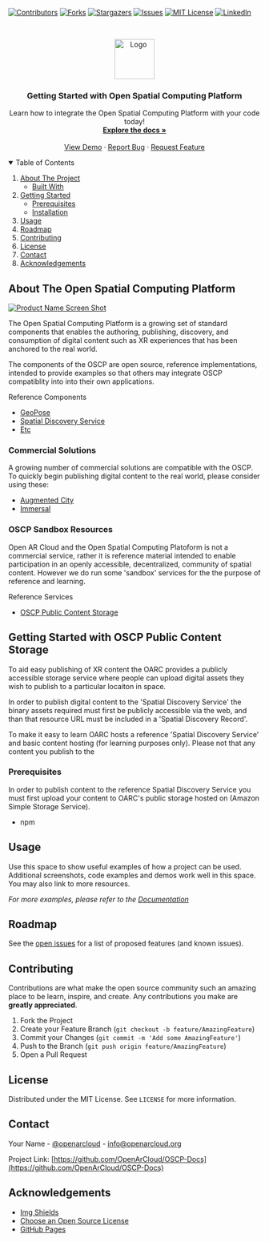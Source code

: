 [![Contributors][contributors-shield]][contributors-url]
[![Forks][forks-shield]][forks-url]
[![Stargazers][stars-shield]][stars-url]
[![Issues][issues-shield]][issues-url]
[![MIT License][license-shield]][license-url]
[![LinkedIn][linkedin-shield]][linkedin-url]



<!-- PROJECT LOGO -->
<br />
<p align="center">
  <a href="https://github.com/OpenArCloud/OSCP-Docs">
    <img src="images/logo.png" alt="Logo" width="80" height="80">
  </a>

  <h3 align="center">Getting Started with Open Spatial Computing Platform</h3>

  <p align="center">
    Learn how to integrate the Open Spatial Computing Platform with your code today!
    <br />
    <a href="https://github.com/OpenArCloud/OSCP-Docs"><strong>Explore the docs »</strong></a>
    <br />
    <br />
    <a href="https://github.com/OpenArCloud/OSCP-Docs">View Demo</a>
    ·
    <a href="https://github.com/OpenArCloud/OSCP-Docs/issues">Report Bug</a>
    ·
    <a href="https://github.com/OpenArCloud/OSCP-Docs/issues">Request Feature</a>
  </p>
</p>



<!-- TABLE OF CONTENTS -->
<details open="open">
  <summary>Table of Contents</summary>
  <ol>
    <li>
      <a href="#about-the-project">About The Project</a>
      <ul>
        <li><a href="#built-with">Built With</a></li>
      </ul>
    </li>
    <li>
      <a href="#getting-started">Getting Started</a>
      <ul>
        <li><a href="#prerequisites">Prerequisites</a></li>
        <li><a href="#installation">Installation</a></li>
      </ul>
    </li>
    <li><a href="#usage">Usage</a></li>
    <li><a href="#roadmap">Roadmap</a></li>
    <li><a href="#contributing">Contributing</a></li>
    <li><a href="#license">License</a></li>
    <li><a href="#contact">Contact</a></li>
    <li><a href="#acknowledgements">Acknowledgements</a></li>
  </ol>
</details>



<!-- ABOUT THE PROJECT -->
## About The Open Spatial Computing Platform

[![Product Name Screen Shot][product-screenshot]](https://example.com)

The Open Spatial Computing Platform is a growing set of standard components that enables the authoring, publishing, discovery, and consumption of digital content such as XR experiences that has been anchored to the real world.

The components of the OSCP are open source, reference implementations, intended to provide examples so that others may integrate OSCP compatiblity into into their own applications.

Reference Components
* [GeoPose](https://example.com)
* [Spatial Discovery Service](https://example.com)
* [Etc](https://example.com)

### Commercial Solutions

A growing number of commercial solutions are compatible with the OSCP. To quickly begin publishing digital content to the real world, please consider using these:	
* [Augmented City](https://www.augmented.city/)
* [Immersal](https://immersal.com/)

### OSCP Sandbox Resources
Open AR Cloud and the Open Spatial Computing Platoform is not a commercial service, rather it is reference material intended to enable participation in an openly accessible, decentralized, community of spatial content. However we do run some 'sandbox' services for the the purpose of reference and learning.

Reference Services
* [OSCP Public Content Storage](#)


<!-- GETTING STARTED -->
## Getting Started with OSCP Public Content Storage

To aid easy publishing of XR content the OARC provides a publicly accessible storage service where people can upload digital assets they wish to publish to a particular locaiton in space.

In order to publish digital content to the 'Spatial Discovery Service' the binary assets required must first be publicly accessible via the web, and than that resource URL must be included in a 'Spatial Discovery Record'.

To make it easy to learn OARC hosts a reference 'Spatial Discovery Service' and basic content hosting (for learning purposes only). Please not that any content you publish to the 


### Prerequisites

In order to publish content to the reference Spatial Discovery Service you must first upload your content to OARC's public storage hosted on (Amazon Simple Storage Service).
* npm



<!-- USAGE EXAMPLES -->
## Usage

Use this space to show useful examples of how a project can be used. Additional screenshots, code examples and demos work well in this space. You may also link to more resources.

_For more examples, please refer to the [Documentation](https://example.com)_



<!-- ROADMAP -->
## Roadmap

See the [open issues](https://github.com/OpenArCloud/OSCP-Docs/issues) for a list of proposed features (and known issues).



<!-- CONTRIBUTING -->
## Contributing

Contributions are what make the open source community such an amazing place to be learn, inspire, and create. Any contributions you make are **greatly appreciated**.

1. Fork the Project
2. Create your Feature Branch (`git checkout -b feature/AmazingFeature`)
3. Commit your Changes (`git commit -m 'Add some AmazingFeature'`)
4. Push to the Branch (`git push origin feature/AmazingFeature`)
5. Open a Pull Request



<!-- LICENSE -->
## License

Distributed under the MIT License. See `LICENSE` for more information.



<!-- CONTACT -->
## Contact

Your Name - [@openarcloud](https://twitter.com/openarcloud) - info@openarcloud.org

Project Link: [https://github.com/OpenArCloud/OSCP-Docs](https://github.com/OpenArCloud/OSCP-Docs)



<!-- ACKNOWLEDGEMENTS -->
## Acknowledgements
* [Img Shields](https://shields.io)
* [Choose an Open Source License](https://choosealicense.com)
* [GitHub Pages](https://pages.github.com)




<!-- MARKDOWN LINKS & IMAGES -->
<!-- https://www.markdownguide.org/basic-syntax/#reference-style-links -->
[contributors-shield]: https://img.shields.io/github/contributors/OpenArCloud/OSCP-Docs.svg?style=for-the-badge
[contributors-url]: https://github.com/OpenArCloud/OSCP-Docs/graphs/contributors
[forks-shield]: https://img.shields.io/github/forks/OpenArCloud/OSCP-Docs.svg?style=for-the-badge
[forks-url]: https://github.com/OpenArCloud/OSCP-Docs/network/members
[stars-shield]: https://img.shields.io/github/stars/OpenArCloud/OSCP-Docs.svg?style=for-the-badge
[stars-url]: https://github.com/OpenArCloud/OSCP-Docs/stargazers
[issues-shield]: https://img.shields.io/github/issues/OpenArCloud/OSCP-Docs.svg?style=for-the-badge
[issues-url]: https://github.com/OpenArCloud/OSCP-Docs/issues
[license-shield]: https://img.shields.io/github/license/OpenArCloud/OSCP-Docs.svg?style=for-the-badge
[license-url]: https://github.com/OpenArCloud/OSCP-Docs/blob/master/LICENSE.txt
[linkedin-shield]: https://img.shields.io/badge/-LinkedIn-black.svg?style=for-the-badge&logo=linkedin&colorB=555
[linkedin-url]: https://linkedin.com/in/OpenArCloud
[product-screenshot]: images/screenshot.png